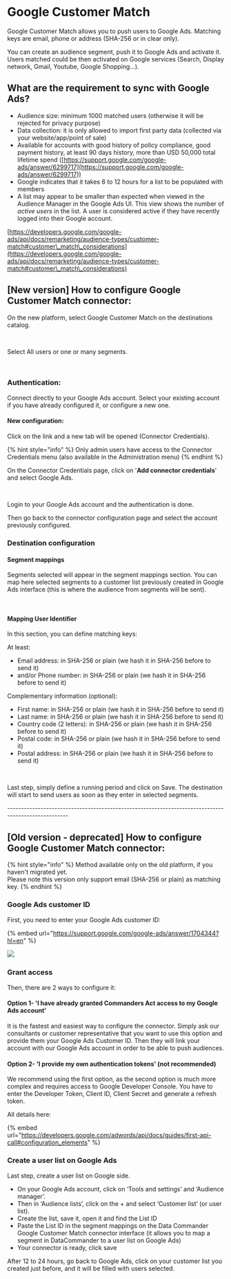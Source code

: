 # Google Customer Match

Google Customer Match allows you to push users to Google Ads. Matching keys are email, phone or address (SHA-256 or in clear only).

You can create an audience segment, push it to Google Ads and activate it. Users matched could be then activated on Google services (Search, Display network, Gmail, Youtube, Google Shopping...).

## **What are the requirement to sync with Google Ads?** <a href="#what-are-the-requirement-to-sync.-datacommanders-with-google-ads" id="what-are-the-requirement-to-sync.-datacommanders-with-google-ads"></a>

* Audience size: minimum 1000 matched users (otherwise it will be rejected for privacy purpose)
* Data collection: it is only allowed to import first party data (collected via your website/app/point of sale)
* Available for accounts with good history of policy compliance, good payment history, at least 90 days history, more than USD 50,000 total lifetime spend ([https://support.google.com/google-ads/answer/6299717](https://support.google.com/google-ads/answer/6299717))
* Google indicates that it takes 6 to 12 hours for a list to be populated with members
* A list may appear to be smaller than expected when viewed in the Audience Manager in the Google Ads UI. This view shows the number of _active users_ in the list. A user is considered active if they have recently logged into their Google account.

​[https://developers.google.com/google-ads/api/docs/remarketing/audience-types/customer-match#customer\_match\_considerations](https://developers.google.com/google-ads/api/docs/remarketing/audience-types/customer-match#customer\_match\_considerations)​

## \[New version] How to configure Google Customer Match connector: <a href="#how-to-configure-google-customer-match-connector" id="how-to-configure-google-customer-match-connector"></a>

On the new platform, select Google Customer Match on the destinations catalog.

<figure><img src="../../../../.gitbook/assets/Capture d’écran 2022-11-21 à 11.07.25.png" alt=""><figcaption></figcaption></figure>

Select All users or one or many segments.

<figure><img src="../../../../.gitbook/assets/Capture d’écran 2022-11-21 à 11.09.26.png" alt=""><figcaption></figcaption></figure>

### Authentication:

Connect directly to your Google Ads account. Select your existing account if you have already configured it, or configure a new one.

#### New configuration:&#x20;

Click on the link and a new tab will be opened (Connector Credentials).

{% hint style="info" %}
Only admin users have access to the Connector Credentials menu (also available in the Administration menu)
{% endhint %}

On the Connector Credentials page, click on '**Add connector credentials**' and select Google Ads.&#x20;

<figure><img src="../../../../.gitbook/assets/Capture d’écran 2022-11-18 à 11.44.38.png" alt=""><figcaption></figcaption></figure>

Login to your Google Ads account and the authentication is done.&#x20;

Then go back to the connector configuration page and select the account previously configured.

### Destination configuration

#### Segment mappings

Segments selected will appear in the segment mappings section. You can map here selected segments to a customer list previously created in Google Ads interface (this is where the audience from segments will be sent).&#x20;

<figure><img src="../../../../.gitbook/assets/Capture d’écran 2022-11-21 à 11.11.59.png" alt=""><figcaption></figcaption></figure>

#### Mapping User Identifier

In this section, you can define matching keys:

At least:

* Email address: in SHA-256 or plain (we hash it in SHA-256 before to send it)
* and/or Phone number: in SHA-256 or plain (we hash it in SHA-256 before to send it)

Complementary information (optional):

* First name: in SHA-256 or plain (we hash it in SHA-256 before to send it)&#x20;
* Last name: in SHA-256 or plain (we hash it in SHA-256 before to send it)
* Country code (2 letters): in SHA-256 or plain (we hash it in SHA-256 before to send it)
* Postal code: in SHA-256 or plain (we hash it in SHA-256 before to send it)
* Postal address: in SHA-256 or plain (we hash it in SHA-256 before to send it)

<figure><img src="../../../../.gitbook/assets/Capture d’écran 2022-11-18 à 11.47.49.png" alt=""><figcaption></figcaption></figure>

Last step, simply define a running period and click on Save. The destination will start to send users as soon as they enter in selected segments.

\----------------------------------------------------------------------------------------------------

## \[Old version - deprecated] How to configure Google Customer Match connector: <a href="#how-to-configure-google-customer-match-connector" id="how-to-configure-google-customer-match-connector"></a>

{% hint style="info" %}
Method available only on the old platform, if you haven't migrated yet. \
Please note this version only support email (SHA-256 or plain) as matching key.
{% endhint %}

### **Google Ads customer ID** <a href="#google-ads-customer-id" id="google-ads-customer-id"></a>

First, you need to enter your Google Ads customer ID:

{% embed url="https://support.google.com/google-ads/answer/1704344?hl=en" %}

![](https://2406699966-files.gitbook.io/\~/files/v0/b/gitbook-legacy-files/o/assets%2F-LlBEwG5kQoxsckaoAZh%2F-MZSeafT12AfKYHgDcYB%2F-MZSfZgMyAes\_J7i0FBE%2Fimage.png?alt=media\&token=8ff94c10-a6b5-408c-bd73-ca0111ceec4e)

### Grant access <a href="#grant-access" id="grant-access"></a>

Then, there are 2 ways to configure it:

#### Option 1- 'I have already granted Commanders Act access to my Google Ads account' <a href="#option-1-i-have-already-granted-commanders-act-access-to-my-google-ads-account" id="option-1-i-have-already-granted-commanders-act-access-to-my-google-ads-account"></a>

It is the fastest and easiest way to configure the connector. Simply ask our consultants or customer representative that you want to use this option and provide them your Google Ads Customer ID. Then they will link your account with our Google Ads account in order to be able to push audiences.

#### Option 2- 'I provide my own authentication tokens' (not recommended) <a href="#option-2-i-provide-my-own-authentication-tokens-not-recommended" id="option-2-i-provide-my-own-authentication-tokens-not-recommended"></a>

We recommend using the first option, as the second option is much more complex and requires access to Google Developer Console. You have to enter the Developer Token, Client ID, Client Secret and generate a refresh token.

All details here:

{% embed url="https://developers.google.com/adwords/api/docs/guides/first-api-call#configuration_elements" %}

### Create a user list on Google Ads <a href="#create-a-user-list-on-google-ads" id="create-a-user-list-on-google-ads"></a>

Last step, create a user list on Google side.

* On your Google Ads account, click on ‘Tools and settings’ and ‘Audience manager’.
* Then in ‘Audience lists’, click on the + and select ‘Customer list’ (or user list).
* Create the list, save it, open it and find the List ID
* Paste the List ID in the segment mappings on the Data Commander Google Customer Match connector interface (it allows you to map a segment in DataCommander to a user list on Google Ads)
* Your connector is ready, click save

After 12 to 24 hours, go back to Google Ads, click on your customer list you created just before, and it will be filled with users selected.​
